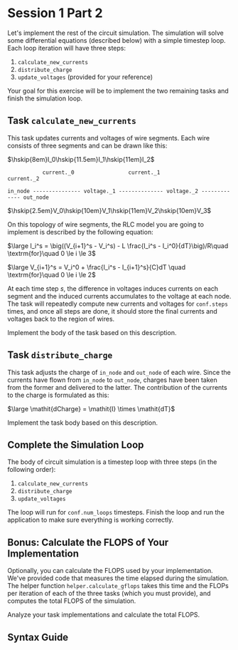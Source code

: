 # Session 1 Part 2

Let's implement the rest of the circuit simulation. The simulation will solve some differential equations (described below) with a simple timestep loop. Each loop iteration will have three steps:

 1. `calculate_new_currents`
 2. `distribute_charge`
 3. `update_voltages` (provided for your reference)

Your goal for this exercise will be to implement the two remaining tasks and finish the simulation loop.

## Task `calculate_new_currents`

This task updates currents and voltages of wire segments. Each wire consists of three segments and can be drawn like this:

$\hskip{8em}I_0\hskip{11.5em}I_1\hskip{11em}I_2$

               current._0                 current._1                current._2
                   
    in_node --------------- voltage._1 -------------- voltage._2 ------------- out_node

$\hskip{2.5em}V_0\hskip{10em}V_1\hskip{11em}V_2\hskip{10em}V_3$

On this topology of wire segments, the RLC model you are going to implement is described by the following equation:

$\large I_i^s = \big((V_{i+1}^s - V_i^s) - L \frac{I_i^s - I_i^0}{dT}\big)/R\quad \textrm{for}\quad 0 \le i \le 3$

$\large V_{i+1}^s = V_i^0 + \frac{I_i^s - I_{i+1}^s}{C}dT \quad \textrm{for}\quad 0 \le i \le 2$


At each time step $s$, the difference in voltages induces currents on each segment and the induced currents accumulates to the voltage at each node. The task will repeatedly compute new currents and voltages for `conf.steps` times, and once all steps are done, it should store the final currents and voltages back to the region of wires.

Implement the body of the task based on this description.

## Task `distribute_charge`

This task adjusts the charge of `in_node` and `out_node` of each wire. Since the currents have flown from `in_node` to `out_node`, charges have been taken from the former and delivered to the latter. The contribution of the currents to the charge is formulated as this:

$\large \mathit{dCharge} = \mathit{I} \times \mathit{dT}$

Implement the task body based on this description.

## Complete the Simulation Loop

The body of circuit simulation is a timestep loop with three steps (in the following order):

 1. `calculate_new_currents`
 2. `distribute_charge`
 3. `update_voltages`

The loop will run for `conf.num_loops` timesteps. Finish the loop and run the application to make sure everything is working correctly.

## Bonus: Calculate the FLOPS of Your Implementation

Optionally, you can calculate the FLOPS used by your implementation. We've provided code that measures the time elapsed during the simulation. The helper function `helper.calculate_gflops` takes this time and the FLOPs per iteration of each of the three tasks (which you must provide), and computes the total FLOPS of the simulation.

Analyze your task implementations and calculate the total FLOPS.

## Syntax Guide
